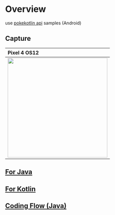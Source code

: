 # Overview

use [pokekotlin api](https://github.com/PokeAPI/pokekotlin) samples (Android)

## Capture

| Pixel 4 OS12 |
|:---|
|<img src="https://user-images.githubusercontent.com/16476224/150690345-e3549103-b083-4072-b0c7-f084a1d2372d.gif" width=320 /> |


## [For Java](https://github.com/LeoAndo/andorid-pokekotlin-samples/tree/main/PokeKotlinApiSample)

## [For Kotlin](https://github.com/LeoAndo/andorid-pokekotlin-samples/tree/main/PokeKotlinApiSample2)

## [Coding Flow (Java)](https://www.youtube.com/watch?v=cDr-HNMeFww)

